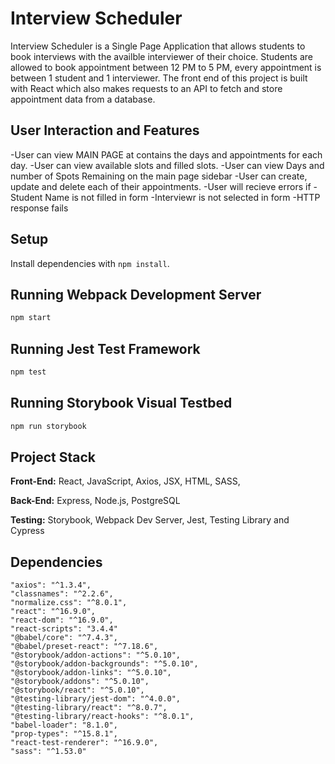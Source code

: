 # Interview Scheduler

Interview Scheduler is a Single Page Application that allows students to book interviews with the availble interviewer of their choice. Students are allowed to book appointment between 12 PM to 5 PM, every appointment is between 1 student and 1 interviewer.
The front end of this project is built with React which also makes requests to an API to fetch and store appointment data from a database.

## User Interaction and Features

-User can view MAIN PAGE at contains the days and appointments for each day.
-User can view available slots and filled slots.
-User can view Days and number of Spots Remaining on the main page sidebar
-User can create, update and delete each of their appointments.
-User will recieve errors if
-Student Name is not filled in form
-Interviewr is not selected in form
-HTTP response fails



## Setup

Install dependencies with `npm install`.

## Running Webpack Development Server

```sh
npm start
```

## Running Jest Test Framework

```sh
npm test
```

## Running Storybook Visual Testbed

```sh
npm run storybook
```

## Project Stack

**Front-End:** React, JavaScript, Axios, JSX, HTML, SASS,

**Back-End:** Express, Node.js, PostgreSQL

**Testing:** Storybook, Webpack Dev Server, Jest, Testing Library and Cypress

## Dependencies

    "axios": "^1.3.4",
    "classnames": "^2.2.6",
    "normalize.css": "^8.0.1",
    "react": "^16.9.0",
    "react-dom": "^16.9.0",
    "react-scripts": "3.4.4"
    "@babel/core": "^7.4.3",
    "@babel/preset-react": "^7.18.6",
    "@storybook/addon-actions": "^5.0.10",
    "@storybook/addon-backgrounds": "^5.0.10",
    "@storybook/addon-links": "^5.0.10",
    "@storybook/addons": "^5.0.10",
    "@storybook/react": "^5.0.10",
    "@testing-library/jest-dom": "^4.0.0",
    "@testing-library/react": "^8.0.7",
    "@testing-library/react-hooks": "^8.0.1",
    "babel-loader": "8.1.0",
    "prop-types": "^15.8.1",
    "react-test-renderer": "^16.9.0",
    "sass": "^1.53.0"
